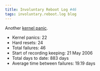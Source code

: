 ```yaml
---
title: Involuntary Reboot Log #46
tags: involuntary.reboot.log blog
---
```


Another [kernel panic](/wiki/kernel_panic).

-   Kernel panics: 22
-   Hard resets: 24
-   Total failures: 46
-   Start of recording keeping: 21 May 2006
-   Total days to date: 883 days
-   Average time between failures: 19.19 days
